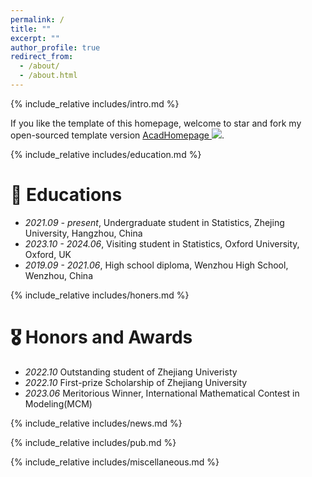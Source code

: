 ```yaml
---
permalink: /
title: ""
excerpt: ""
author_profile: true
redirect_from: 
  - /about/
  - /about.html
---
```


<span class='anchor' id='about-me'></span>
{% include_relative includes/intro.md %}

If you like the template of this homepage, welcome to star and fork my open-sourced template version [AcadHomepage ![](https://img.shields.io/github/stars/RayeRen/acad-homepage.github.io?style=social)](https://github.com/RayeRen/acad-homepage.github.io).

{% include_relative includes/education.md %}
# 📖 Educations
- *2021.09 - present*, Undergraduate student in Statistics, Zhejing University, Hangzhou, China
- *2023.10 - 2024.06*, Visiting student in Statistics, Oxford University, Oxford, UK
- *2019.09 - 2021.06*, High school diploma, Wenzhou High School, Wenzhou, China

{% include_relative includes/honers.md %}
# 🎖 Honors and Awards
- *2022.10* Outstanding student of Zhejiang Univeristy
- *2022.10* First-prize Scholarship of Zhejiang University
- *2023.06* Meritorious Winner, International Mathematical Contest in Modeling(MCM)

{% include_relative includes/news.md %}

{% include_relative includes/pub.md %}

{% include_relative includes/miscellaneous.md %}
